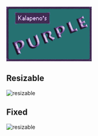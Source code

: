 ![icon](https://raw.githubusercontent.com/Kalapen0/resource-packs/Pack-K-Purple/icon.png)


## Resizable
![resizable](https://raw.githubusercontent.com/Kalapen0/resource-packs/Pack-K-Purple/resizeable_mode.png)

## Fixed
![resizable](https://raw.githubusercontent.com/Kalapen0/resource-packs/Pack-K-Purple/fixed_mode.png)
